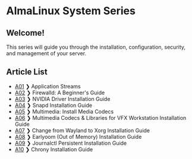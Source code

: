 # AlmaLinux System Series

Welcome!
----
This series will guide you through the installation, configuration, security, and management of your server.

**Article List**
----
- [A01](SystemSeriesA01.md) ❯ Application Streams
- [A02](SystemSeriesA02.md) ❯ Firewalld: A Beginner's Guide
- [A03](SystemSeriesA03.md) ❯ NVIDIA Driver Installation Guide
- [A04](SystemSeriesA04.md) ❯ Snapd Installation Guide
- [A05](SystemSeriesA05.md) ❯ Multimedia: Install Media Codecs
- [A06](SystemSeriesA06.md) ❯ Multimedia Codecs & Libraries for VFX Workstation Installation Guide
- [A07](SystemSeriesA07.md) ❯ Change from Wayland to Xorg Installation Guide
- [A08](SystemSeriesA08.md) ❯ Earlyoom (Out of Memory) Installation Guide
- [A09](SystemSeriesA09.md) ❯ Journalctl Persistent Installation Guide
- [A10](SystemSeriesA10.md) ❯ Chrony Installation Guide

